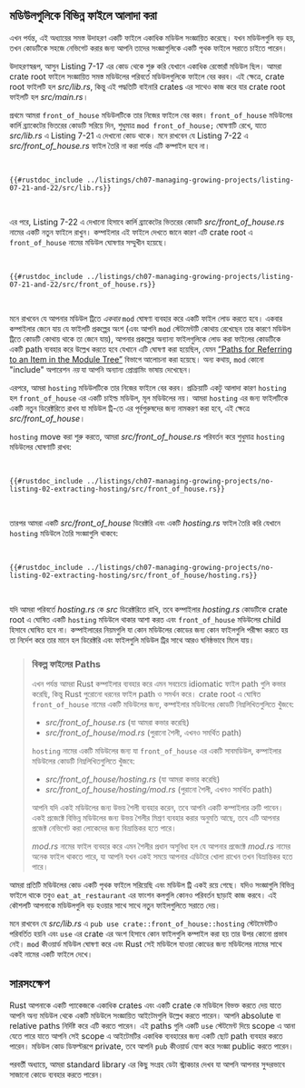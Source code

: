 ## মডিউলগুলিকে বিভিন্ন ফাইলে আলাদা করা

এখন পর্যন্ত, এই অধ্যায়ের সমস্ত উদাহরণ একটি ফাইলে একাধিক মডিউল সংজ্ঞায়িত করেছে। যখন মডিউলগুলি বড় হয়, তখন কোডটিকে সহজে নেভিগেট করার জন্য আপনি তাদের সংজ্ঞাগুলিকে একটি পৃথক ফাইলে সরাতে চাইতে পারেন।

উদাহরণস্বরূপ, আসুন Listing 7-17 এর কোড থেকে শুরু করি যেখানে একাধিক রেস্তোরাঁ মডিউল ছিল। আমরা crate root ফাইলে সংজ্ঞায়িত সমস্ত মডিউলের পরিবর্তে মডিউলগুলিকে ফাইলে বের করব। এই ক্ষেত্রে, crate root ফাইলটি হল _src/lib.rs_, কিন্তু এই পদ্ধতিটি বাইনারি crates এর সাথেও কাজ করে যার crate root ফাইলটি হল _src/main.rs_।

প্রথমে আমরা `front_of_house` মডিউলটিকে তার নিজের ফাইলে বের করব। `front_of_house` মডিউলের কার্লি ব্র্যাকেটের ভিতরের কোডটি সরিয়ে দিন, শুধুমাত্র `mod front_of_house;` ঘোষণাটি রেখে, যাতে _src/lib.rs_ এ Listing 7-21 এ দেখানো কোড থাকে। মনে রাখবেন যে Listing 7-22 এ _src/front_of_house.rs_ ফাইল তৈরি না করা পর্যন্ত এটি কম্পাইল হবে না।

<Listing number="7-21" file-name="src/lib.rs" caption="`front_of_house` মডিউল ঘোষণা করা যার বডিটি *src/front_of_house.rs*-এ থাকবে">

```rust,ignore,does_not_compile
{{#rustdoc_include ../listings/ch07-managing-growing-projects/listing-07-21-and-22/src/lib.rs}}
```

</Listing>

এর পরে, Listing 7-22 এ দেখানো হিসাবে কার্লি ব্র্যাকেটের ভিতরের কোডটি _src/front_of_house.rs_ নামের একটি নতুন ফাইলে রাখুন। কম্পাইলার এই ফাইলে দেখতে জানে কারণ এটি crate root এ `front_of_house` নামের মডিউল ঘোষণার সম্মুখীন হয়েছে।

<Listing number="7-22" file-name="src/front_of_house.rs" caption="*src/front_of_house.rs* এ `front_of_house` মডিউলের ভিতরের সংজ্ঞা">

```rust,ignore
{{#rustdoc_include ../listings/ch07-managing-growing-projects/listing-07-21-and-22/src/front_of_house.rs}}
```

</Listing>

মনে রাখবেন যে আপনার মডিউল ট্রিতে _একবার_ `mod` ঘোষণা ব্যবহার করে একটি ফাইল লোড করতে হবে। একবার কম্পাইলার জেনে যায় যে ফাইলটি প্রকল্পের অংশ (এবং আপনি `mod` স্টেটমেন্টটি কোথায় রেখেছেন তার কারণে মডিউল ট্রিতে কোডটি কোথায় থাকে তা জেনে যায়), আপনার প্রকল্পের অন্যান্য ফাইলগুলিকে লোড করা ফাইলের কোডটিকে একটি path ব্যবহার করে উল্লেখ করতে হবে যেখানে এটি ঘোষণা করা হয়েছিল, যেমন [“Paths for Referring to an Item in the Module Tree”][paths]<!-- ignore --> বিভাগে আলোচনা করা হয়েছে। অন্য কথায়, `mod` কোনো "include" অপারেশন _নয়_ যা আপনি অন্যান্য প্রোগ্রামিং ভাষায় দেখেছেন।

এরপরে, আমরা `hosting` মডিউলটিকে তার নিজের ফাইলে বের করব। প্রক্রিয়াটি একটু আলাদা কারণ `hosting` হল `front_of_house` এর একটি চাইল্ড মডিউল, মূল মডিউলের নয়। আমরা `hosting` এর জন্য ফাইলটিকে একটি নতুন ডিরেক্টরিতে রাখব যা মডিউল ট্রি-তে এর পূর্বপুরুষদের জন্য নামকরণ করা হবে, এই ক্ষেত্রে _src/front_of_house_।

`hosting` move করা শুরু করতে, আমরা _src/front_of_house.rs_ পরিবর্তন করে শুধুমাত্র `hosting` মডিউলের ঘোষণাটি রাখব:

<Listing file-name="src/front_of_house.rs">

```rust,ignore
{{#rustdoc_include ../listings/ch07-managing-growing-projects/no-listing-02-extracting-hosting/src/front_of_house.rs}}
```

</Listing>

তারপর আমরা একটি _src/front_of_house_ ডিরেক্টরি এবং একটি _hosting.rs_ ফাইল তৈরি করি যেখানে `hosting` মডিউলে তৈরি সংজ্ঞাগুলি থাকবে:

<Listing file-name="src/front_of_house/hosting.rs">

```rust,ignore
{{#rustdoc_include ../listings/ch07-managing-growing-projects/no-listing-02-extracting-hosting/src/front_of_house/hosting.rs}}
```

</Listing>

যদি আমরা পরিবর্তে _hosting.rs_ কে _src_ ডিরেক্টরিতে রাখি, তবে কম্পাইলার _hosting.rs_ কোডটিকে crate root এ ঘোষিত একটি `hosting` মডিউলে থাকার আশা করত এবং `front_of_house` মডিউলের child হিসাবে ঘোষিত হবে না। কম্পাইলারের নিয়মগুলি যা কোন মডিউলের কোডের জন্য কোন ফাইলগুলি পরীক্ষা করতে হয় তা নির্দেশ করে তার মানে হল ডিরেক্টরি এবং ফাইলগুলি মডিউল ট্রির সাথে আরও ঘনিষ্ঠভাবে মিলে যায়।

> ### বিকল্প ফাইলের Paths
>
> এখন পর্যন্ত আমরা Rust কম্পাইলার ব্যবহার করে এমন সবচেয়ে idiomatic ফাইল path গুলি কভার করেছি, কিন্তু Rust পুরোনো ধরনের ফাইল path ও সমর্থন করে। crate root এ ঘোষিত `front_of_house` নামের একটি মডিউলের জন্য, কম্পাইলার মডিউলের কোডটি নিম্নলিখিতগুলিতে খুঁজবে:
>
> - _src/front_of_house.rs_ (যা আমরা কভার করেছি)
> - _src/front_of_house/mod.rs_ (পুরানো শৈলী, এখনও সমর্থিত path)
>
> `hosting` নামের একটি মডিউলের জন্য যা `front_of_house` এর একটি সাবমডিউল, কম্পাইলার মডিউলের কোডটি নিম্নলিখিতগুলিতে খুঁজবে:
>
> - _src/front_of_house/hosting.rs_ (যা আমরা কভার করেছি)
> - _src/front_of_house/hosting/mod.rs_ (পুরানো শৈলী, এখনও সমর্থিত path)
>
> আপনি যদি একই মডিউলের জন্য উভয় শৈলী ব্যবহার করেন, তবে আপনি একটি কম্পাইলার ত্রুটি পাবেন। একই প্রজেক্টে বিভিন্ন মডিউলের জন্য উভয় শৈলীর মিশ্রণ ব্যবহার করার অনুমতি আছে, তবে এটি আপনার প্রজেক্ট নেভিগেট করা লোকেদের জন্য বিভ্রান্তিকর হতে পারে।
>
> _mod.rs_ নামের ফাইল ব্যবহার করে এমন শৈলীর প্রধান অসুবিধা হল যে আপনার প্রজেক্টে _mod.rs_ নামের অনেক ফাইল থাকতে পারে, যা আপনি যখন একই সময়ে আপনার এডিটরে খোলা রাখেন তখন বিভ্রান্তিকর হতে পারে।

আমরা প্রতিটি মডিউলের কোড একটি পৃথক ফাইলে সরিয়েছি এবং মডিউল ট্রি একই রয়ে গেছে। যদিও সংজ্ঞাগুলি বিভিন্ন ফাইলে থাকে তবুও `eat_at_restaurant` এর ফাংশন কলগুলি কোনও পরিবর্তন ছাড়াই কাজ করবে। এই কৌশলটি আপনাকে মডিউলগুলি বড় হওয়ার সাথে সাথে নতুন ফাইলগুলিতে সরাতে দেয়।

মনে রাখবেন যে _src/lib.rs_ এ `pub use crate::front_of_house::hosting` স্টেটমেন্টটিও পরিবর্তিত হয়নি এবং `use` এর crate এর অংশ হিসাবে কোন ফাইলগুলি কম্পাইল করা হয় তার উপর কোনো প্রভাব নেই। `mod` কীওয়ার্ড মডিউল ঘোষণা করে এবং Rust সেই মডিউলে যাওয়া কোডের জন্য মডিউলের নামের সাথে একই নামের একটি ফাইলে দেখে।

## সারসংক্ষেপ

Rust আপনাকে একটি প্যাকেজকে একাধিক crates এবং একটি crate কে মডিউলে বিভক্ত করতে দেয় যাতে আপনি অন্য মডিউল থেকে একটি মডিউলে সংজ্ঞায়িত আইটেমগুলি উল্লেখ করতে পারেন। আপনি absolute বা relative paths নির্দিষ্ট করে এটি করতে পারেন। এই paths গুলি একটি `use` স্টেটমেন্ট দিয়ে scope এ আনা যেতে পারে যাতে আপনি সেই scope এ আইটেমটির একাধিক ব্যবহারের জন্য একটি ছোট path ব্যবহার করতে পারেন। মডিউল কোড ডিফল্টরূপে private, তবে আপনি `pub` কীওয়ার্ড যোগ করে সংজ্ঞা public করতে পারেন।

পরবর্তী অধ্যায়ে, আমরা standard library এর কিছু সংগ্রহ ডেটা স্ট্রাকচার দেখব যা আপনি আপনার সুন্দরভাবে সাজানো কোডে ব্যবহার করতে পারেন।

[paths]: ch07-03-paths-for-referring-to-an-item-in-the-module-tree.html
